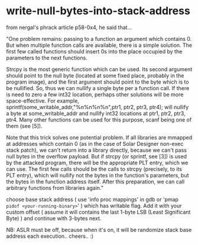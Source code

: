 # write-null-bytes-into-stack-address

from nergal's phrack article p58-0x4, he said that...

"One problem remains: passing to a function an argument which
contains 0. But when multiple function calls are available, there is a
simple solution. The first few called functions should insert 0s into the
place occupied by the parameters to the next functions.

  Strcpy is the most generic function which can be used. Its second
argument should point to the null byte (located at some fixed place,
probably in the program image), and the first argument should point to the
byte which is to be nullified. So, thus we can nullify a single byte per a
function call. If there is need to zero a few int32 location, perhaps other
solutions will be more space-effective. For example,
sprintf(some_writable_addr,"%n%n%n%n",ptr1, ptr2, ptr3, ptr4); will nullify
a byte at some_writable_addr and nullify int32 locations at ptr1, ptr2,
ptr3, ptr4. Many other functions can be used for this purpose, scanf being
one of them (see [5]).

  Note that this trick solves one potential problem. If all libraries
are mmapped at addresses which contain 0 (as in the case of Solar
Designer non-exec stack patch), we can't return into a library directly,
because we can't pass null bytes in the overflow payload. But if strcpy (or 
sprintf, see [3]) is used by the attacked program, there will be the 
appropriate PLT entry, which we can use. The first few calls should be the
calls to strcpy (precisely, to its PLT entry), which will nullify not the 
bytes in the function's parameters, but the bytes in the function address 
itself. After this preparation, we can call arbitrary functions from 
libraries again."

choose base stack address ( use 'info proc mappings' in gdb or 'pmap `pidof <your-running-binary>`' ) which has writable flag.
Add it with your custom offset ( assume it will contains the last 1-byte LSB (Least Significant Byte) ) and continue with 3-bytes next.

NB: ASLR must be off, because when it's on, it will be randomize stack base address each execution.. cheers.. :)
